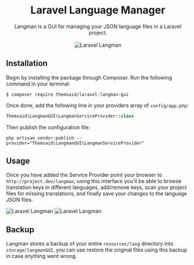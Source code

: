 <h1 align="center">Laravel Language Manager</h1>

<p align="center">
Langman is a GUI for managing your JSON language files in a Laravel project.
<br>
<br>

<img src="https://s29.postimg.org/7akan2387/Screen_Shot_2017-04-25_at_10.22.06_AM_ar.png" alt="Laravel Langman">
</p>

## Installation

Begin by installing the package through Composer. Run the following command in your terminal:

```
$ composer require themsaid/laravel-langman-gui
```

Once done, add the following line in your providers array of `config/app.php`:

```php
Themsaid\LangmanGUI\LangmanServiceProvider::class
```

Then publish the configuration file:

```
php artisan vendor:publish --provider="Themsaid\LangmanGUI\LangmanServiceProvider"
```

## Usage

Once you have added the Service Provider point your browser to `http://project.dev/langman`, using this interface you'll be able to
browse translation keys in different languages, add/remove keys, scan your project files for missing translations, and finally save
your changes to the language JSON files.

<img src="https://s10.postimg.org/km3yx5a8p/Screen_Shot_2017-04-25_at_10.11.08_AM.png" alt="Laravel Langman">

<img src="https://s9.postimg.org/cnvxiharj/Screen_Shot_2017-04-25_at_10.11.42_AM_ar.png" alt="Laravel Langman">

## Backup

Langman stores a backup of your entire `resources/lang` directory into `storage/langmanGUI`, you can use restore the original files
using this backup in case anything went wrong.
